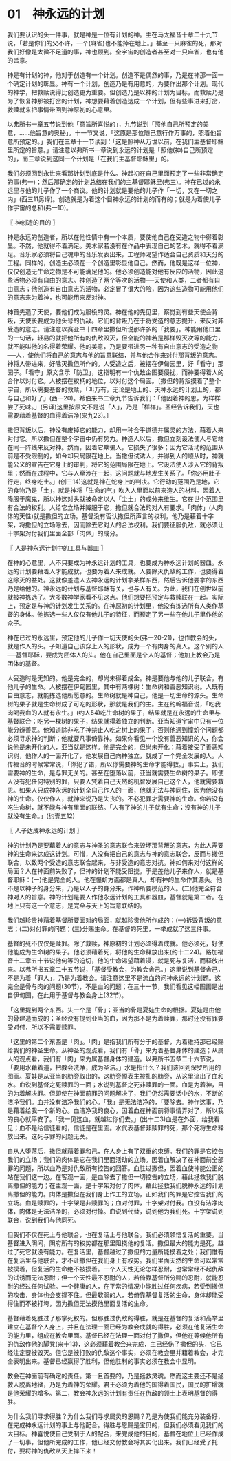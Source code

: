 # 01　神永远的计划


我们要认识的头一件事，就是神是一位有计划的神。主在马太福音十章二十九节说，「若是你们的父不许，一个(麻雀)也不能掉在地上。」甚至一只麻雀的死，那对我们好像是太微不足道的事，神也顾到。全宇宙的创造者甚至对一只麻雀，也有他的旨意。

神是有计划的神，他对于创造有一个计划。创造不是偶然的事，乃是在神那一面一个确定计划的彰显。神有一个计划，创造乃是有用意的，为要作出那个计划。现代的神学，把救赎说得比创造更为重要。但创造乃是以神的计划为目标，而救赎乃是为了恢复神那被打岔的计划，神想要藉着创造达成一个计划，但有些事进来打岔，救赎就来把事情带回到神原初的心意里。

以弗所书一章五节说到他「意旨所喜悦的」，九节说到「照他自己所预定的美意，……他旨意的奥秘」。十一节又说，「这原是那位随己意行作万事的，照着他旨意所预定的。」我们在三章十一节读到：「这是照神从万世以前，在我们主基督耶稣里所定的旨意。」请注意以弗所书一章说到永远的计划是「照他(神)自己所预定的」，而三章说到这同一个计划是「在我们主基督耶稣里」的。

我们必须回到永世来看那计划到底是什么。神起初在自己里面预定了一些非常确定的事(弗一)；然后那确定的计划总结在我们的主基督耶稣里(弗三)。神在已过的永远里与他的儿子作了一个商议。他的计划就是要他的儿子作「一切，又在一切之内」(西三11另译)。创造就是为着这个目神永远的计划的而有的；就是为着使儿子作宇宙的总和(弗一10)。



〖 神创造的目的 〗

神是永远的创造者，所以在他性情中有一个本质，要使他自己在受造之物中得着彰显。不然，他就得不着满足。美术家若没有在作品中表现自己的艺术，就得不着满足。音乐家必须将自己魂中的音乐发表出来，工程师渴望作适合自己资质和天分的工程。同样的，创造主必须在一个创造里彰显他自己。然而，他既是这样一位神，仅仅创造无生命之物是不可能满足他的。他必须创造能对他有反应的活物，因此这些活物必须有自由的意志。神创造了两个等次的活物──天使和人类，二者都有自由意志；他创造有自由意志的活物，必定冒了很大的险，因为这些造物可能用他们的意志来为着神，也可能用来反对神。

神首先造了天使，要他们成为服役的灵。神在他的先见里，察觉到有些天使会背叛，天使长要成为他头号的仇敌。它们的背叛乃在于将受造的意志提升，来反对非受造的意志。请注意以赛亚书十四章里撒但所说那许多的「我要」。神能用他口里的一句话，轻易的就把他所有的仇敌毁灭，但全能的神若是那样毁灭次等的能力，就不能叫他的名得着荣耀。他的美意，乃是要带进另一种有自由意志的受造之物──人，使他们将自己的意志与他的旨意联结，并与他合作来对付那背叛的意志。神将人带进来，好除灭撒但所作的。人受造之后，被摆在伊甸园里，好「看守」那园子。「看守」原文含示「防卫」，这指明有一个仇敌企图要侵扰，而神要得着人的合作以对付它。人被摆在权柄的地位，以对付这个局面。〔撒但的背叛摸着了整个宇宙，所以需要基督的救赎，「叫万有，无论是地上的、天神永远的计划上的，都与自己和好了」(西一20)。希伯来书二章九节告诉我们：「他因着神的恩，为样样尝了死味。」(另译)这里按原文不是说「人」，乃是「样样」。圣经告诉我们，天也需要藉着基督的血得着洁净(来九23)。〕

撒但背叛以后，神没有废掉它的能力，却用一种合乎道德并属灵的方法，藉着人来对付它。所以撒但在整个宇宙中仍有势力。神造人以后，撒但立刻设法使人与它站在同一阵线来反对神。然而，因着它欺骗人，它损失了很多；因为它活动的范围从前是不受限制的，如今却只局限在地上。当撒但试诱人，并得到人的顺从时，神就能公义的宣告在它身上的审判，将它的范围局限在地上。它设法使人涉入它的背叛里；然而在过程中，它与人牵涉在一起，这问题就与地发生关系了。「你必用肚子行走，终身吃土。」(创三14)这就是神在蛇身上的判决。它行动的范围乃是地，它的食物乃是「土」，就是神将「生命的气」吹入人里面以前来造人的材料。因着人降服于魔鬼，所以神这对头就被命定以人「尘土」的成分来维生。它在世个范围里有合法的权利。人给它立场并降服于它，撒但就合法的对人有要求。「肉体」(人肉体的天性)就是撒但的立场。基督没有否认撒但所声言的权利，他乃是藉着十字架，将撒但的立场除去，因而除去它对人的合法权利。我们要征服仇敌，就必须让十字架对付我们里面全部「肉体」的成分。



〖 人是神永远计划中的工具与器皿 〗

在神的心意里，人不只要成为神永远计划的工具，也要成为神永远计划的器皿。永远的计划要藉着人才能成就，也要为着人来成就。人要除灭仇敌的工作，也要得着这除灭的益处。这就像差遣人去神永远的计划拿某样东西，然后告诉他要拿的东西乃是给他的。神永远的计划与基督耶稣有关，也与人有关。为此，我们在创世以前就被神拣选了。大多数神学家看不见这点。他们想要把预定与救赎联在一起。实际上，预定是与神的计划发生关系的。在神原初的计划里，他没有拣选所有人类作基督的身体。他拣选一些人仅仅有他儿子的特征，而预定了另一些在他儿子里作他的众子。

神在已过的永远里，预定他的儿子作一切天使的头(弗一20-21)，也作教会的头，就是作人的头。子知道自己该穿上人的形状，成为一个有肉身的真人。这个别的人──基督耶稣，要成为团体人的头。他在自己里面是个人的基督；他加上教会乃是团体的基督。

人受造时是无知的。他是完全的，却尚未得着成全。神是要他与他的儿子联合，有他儿子的生命。人被摆在伊甸园里，其中有两棵树：生命树和善恶知识树。人既有自由意志，就能拣选他所愿意的。生命树就是神自己，他是一切生命的源头。生命树的果子就是生命树成了可吃的形状，那就是我们的主。主在约翰福音说，「吃我肉喝我血的人就有永生。」(约人54)吃生命树的果子，结果就是在永远的生命里与基督联合；吃另一棵树的果子，结果就得着独立的判断。亚当知道宇宙中只有一位能分辨善恶。他知道除非吃了神禁止人吃之树上的果子，否则他遇到憧蚧个问题都必须寻求神的判断；他就要凡事倚靠神。如果你看见一个没有善恶知识的人，你会说他是未开化的人，亚当就是这样。他是完全的，但尚未开化；藉着接受了善恶知识树，他作人的一面开化了，他发展自己向神独立，就成了一个完全发展的人。人传福音的时候常常说，「你犯了错，所以你需要神的生命才能得救。」事实上，我们需要神的生命，是与罪无关的。甚至在堕落以前，亚当就需要生命树的果子。即使人没有犯任何特别的罪，只要人凭着自己天然的机智发展自己这个人，他就需要救恩。如果人只成神永远的计划全自己作人的一面，他就无法与神同住，因为他没有神的生命。仅仅作人，就神来说乃是失丧的。不必犯罪才需要神的生命。你若没有吃生命树，就不能与神有里面的联结。「人有了神的儿子就有生命；没有神的儿子就没有生命。」(约壹五12)



〖 人子达成神永远的计划 〗

神的计划乃是要藉着人的意志与神圣的意志联合来毁坏那背叛的意志，为此人需要神的生命来达成这计划。可惜，人没有把自己的意志与神的意志联合，反而与撒但联合，以致两个受造的意志联合起来，与非受造的意志对抗。神如何来对付这样的局面？人在神面前失败了，但神的计划不能受阻挠。于是差他儿子来作人，就是基督耶稣：(一)他是完全的人。他在憧蚧方面都是真人，却有神的生命作其源头。他不是以神子的身分来，乃是以人子的身分来，作神所要模范的人。(二)他完全符合神对人的旨意。神的计划是要人作他永远计划的工具和器皿，基督就是第二者。在地上只有这一个意志，是完全与天上的旨意联结的。

我们越珍贵神藉着基督所要面对的局面，就越珍贵他所作成的：(一)拆毁背叛的意志；(二)对付罪的问题；(三)分赐生命。在基督的死里，一举成就了这三件事。

基督的死不仅仅是赎罪。除了救赎，神原初的计划必须得着成就。他必须死，好使他能成为生命树的果子。他必须藉着死，将他的生命释放出来(约十二24)。路加福音十二章五十节说他何等的迫切，他的生命渴望藉着浸，就是死与复活，而释放出来。以弗所书五章二十五节说，「基督受教会，为教会舍己。」这里说到基督舍己，不是为着「罪人」，乃是为着教会。请注意这里不是流血的问神永远的计划题。这完全是骨与肉的问题(30节)，不是血的问题；在三十一节，我们看见这幅图画是出自伊甸园，在此用于基督与教会身上(32节)。

「这里提到两个东西。头一个是「骨」；亚当的骨是夏娃生命的根据。夏娃是由他的骨建造而成的；圣经没有提到亚当的血，因为那不是为着赎罪，那时还没有罪要受对付，所以不需要赎罪。

「这里的第二个东西是「肉」。「肉」是指我们所有分于的基督，为着维持那已经赐给我们的神圣生命。从神圣的观点看，我们有「骨」来为着基督身体的建造；从属人的观点看，我们有「肉」来为属基督身体的建造。以弗所书五章二十六节说，「要用水藉着道，把教会洗净，成为圣洁。」水是指什么？我们该回到保罗所用的图画。夏娃是从亚当的肋旁取出的，这肋旁预表主被扎的肋旁，从这里流出了血和水。血说到基督之死赎罪的一面；水说到基督之死非赎罪的一面。血是为着神，目的为着解决罪。但即使在神面前罪的问题解决了，我们仍然需要话中的水，不断的洁净我们。血并没有洁净我们的心。「我」是无法洁净的，「要除去。神作这事，乃是藉着给我一个新的心。血洁净我的良心，因着血在神面前将事情弄对了，所以我的良心就平安了。「我一见这血，就越过你们去。」(出十二3)血是在外面，给我看见；血不是给信徒看的，信徒是在里面。水代表基督非赎罪的死，那个死将生命释放出来。这死与罪的问题无关。

自从人堕落后，撒但就藉着罪和己，在人身上有了双重的束缚。我们的罪是它控告我们的立场；我们的肉体是它在我们里面活动的立场。因着血解决了在神面前全部罪的问题，所以血乃是对仇敌所有控告的回答。血胜过撒但，因着血使神能公正的站在我们这一边。在客观一面，是血除去了撒但一切控告的立场，藉此拯救我们脱离撒但的能力；在主观一面，是十字架对付了肉体，藉此拯救我们脱神永远的计划离撒但的能力。肉体是撒但在我们身上作工的立场，正如我们的罪是它控告我们的立场。血是赎罪的，十字架是非赎罪的；血对付罪，十字架对付我。血没有洁净肉体，肉体是无法洁净的，必须对付掉。血说到代替，说到他为我们死。十字架说到联合，说到我们与他同死。

但我们不仅在死上与他联合，也在复活上与他联合。我们必须领悟复活的重要。当基督进入阴间，阴府所有的权势都在那里阻挠他的复活。撒但最大的能力是死，越过了死它就没有能力。在复活里，基督越过了撒但的力量所能摸着之处；我们惟有在复活里与他联合，才不让撒但在我们身上有权势。我们里面天然的生命可以常常被摸着，但复活的生命绝不被摸着。一个人天性无论怎样忍耐，也常常经不起仇敌的试诱而无法忍耐；但一个天性最不忍耐的人，若倚靠基督所分赐的忍耐，就能忍耐的经过任何试验。一个健康的人，在平常的情况中能胜过任何疾病，若受到撒但的攻击，身体也会支撑不住。但最软弱的人，若倚靠基督复活的生命，身体却能受得住而不被打垮，因为撒但无法摸他里面复活的生命。

基督藉着死胜过了那掌死权的。但那胜过仇敌的得胜，就是在基督的复活和高举里建立在基督个人身上，并且在法理一面已经为教会成就的得胜，必须在他复活生命的能力里，组成在教会里面。基督已经在法理一面对付了撒但，但他在等候他所有的仇敌作他的脚凳(来十13)，这必须藉着教会来完成，主已经伤了撒但的头，它已经注定要被毁灭。但它是被打败的仇敌这个事实，必须在教会里并藉着教会，才完全表明出来。基督已经赢得了胜利，但他胜利的事实必须在教会中显明。

教会在神面前有确定的责任。第一且首要的，乃是拯救灵魂。然而这主要还不是拯救人脱离地狱，乃是为着神的荣耀。君王必须为着他的国得着国民，国民的扩增就是他荣耀的增多。第二，教会神永远的计划有责任在仇敌的领土上表明基督的得胜。

为什么我们寻求得胜？为什么我们寻求属灵的恩赐？乃是为使我们能充分装备好，在完成神永远计划的事上与他配合。得胜与恩赐是宝贝的，但我们必须看见我们的大目标。神喜悦使自己受制于人的配合，来完成他的目的，基督在地位上已经作成了一切事，但他所完成的工作，他已经交付教会将其实化出来。我们已经受了托付，要将神的仇敌从天上摔下来！

